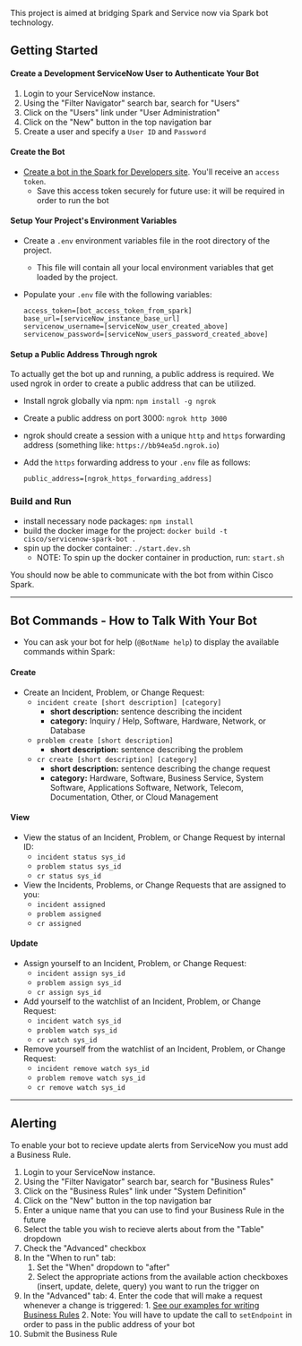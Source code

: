 This project is aimed at bridging Spark and Service now via Spark bot technology.

## Getting Started

#### Create a Development ServiceNow User to Authenticate Your Bot
 1. Login to your ServiceNow instance.
 1. Using the "Filter Navigator" search bar, search for "Users"
 1. Click on the "Users" link under "User Administration"
 1. Click on the "New" button in the top navigation bar
 1. Create a user and specify a `User ID` and `Password`


#### Create the Bot

 - [Create a bot in the Spark for Developers site](https://developer.ciscospark.com/add-bot.html). You'll receive an `access token`.
    - Save this access token securely for future use: it will be required in order to run the bot

#### Setup Your Project's Environment Variables
 - Create a `.env` environment variables file in the root directory of the project.
    - This file will contain all your local environment variables that get loaded by the project.
 - Populate your `.env` file with the following variables:

    ```
    access_token=[bot_access_token_from_spark]
    base_url=[serviceNow_instance_base_url]
    servicenow_username=[serviceNow_user_created_above]
    servicenow_password=[serviceNow_users_password_created_above]
    ```

#### Setup a Public Address Through ngrok

To actually get the bot up and running, a public address is required. We used ngrok in order to create a public address that can be utilized.

 - Install ngrok globally via npm: `npm install -g ngrok`
 - Create a public address on port 3000: `ngrok http 3000`
 - ngrok should create a session with a unique `http` and `https` forwarding address (something like: `https://bb94ea5d.ngrok.io`)
 - Add the `https` forwarding address to your `.env` file as follows:

    ```
    public_address=[ngrok_https_forwarding_address]
    ```

### Build and Run

 - install necessary node packages: `npm install`
 - build the docker image for the project: `docker build -t cisco/servicenow-spark-bot .`
 - spin up the docker container: `./start.dev.sh`
    - NOTE: To spin up the docker container in production, run: `start.sh`


You should now be able to communicate with the bot from within Cisco Spark.

---

## Bot Commands - How to Talk With Your Bot

- You can ask your bot for help (`@BotName help`) to display the available commands within Spark:

#### Create
* Create an Incident, Problem, or Change Request:
    * `incident create [short description] [category]`
        * **short description:** sentence describing the incident
        * **category:** Inquiry / Help, Software, Hardware, Network, or Database
    * `problem create [short description]`
        * **short description:** sentence describing the problem
    * `cr create [short description] [category]`
        * **short description:** sentence describing the change request
        * **category:** Hardware, Software, Business Service, System Software, Applications Software, Network, Telecom, Documentation, Other, or Cloud Management

#### View
* View the status of an Incident, Problem, or Change Request by internal ID:
    * `incident status sys_id`
    * `problem status sys_id`
    * `cr status sys_id`
* View the Incidents, Problems, or Change Requests that are assigned to you:
    * `incident assigned`
    * `problem assigned`
    * `cr assigned`

#### Update
* Assign yourself to an Incident, Problem, or Change Request:
    * `incident assign sys_id`
    * `problem assign sys_id`
    * `cr assign sys_id`
* Add yourself to the watchlist of an Incident, Problem, or Change Request:
    * `incident watch sys_id`
    * `problem watch sys_id`
    * `cr watch sys_id`
* Remove yourself from the watchlist of an Incident, Problem, or Change Request:
    * `incident remove watch sys_id`
    * `problem remove watch sys_id`
    * `cr remove watch sys_id`

---

## Alerting
To enable your bot to recieve update alerts from ServiceNow you must add a Business Rule.

1. Login to your ServiceNow instance.
1. Using the "Filter Navigator" search bar, search for "Business Rules"
1. Click on the "Business Rules" link under "System Definition"
2. Click on the "New" button in the top navigation bar
3. Enter a unique name that you can use to find your Business Rule in the future
4. Select the table you wish to recieve alerts about from the "Table" dropdown
1. Check the "Advanced" checkbox
1. In the "When to run" tab:
    1. Set the "When" dropdown to "after"
    2. Select the appropriate actions from the available action checkboxes (insert, update, delete, query) you want to run the trigger on
3. In the "Advanced" tab:
    4. Enter the code that will make a request whenever a change is triggered:
        1. [See our examples for writing Business Rules](https://gitlab.asynchrony.com/proj-1274/spark-botkit-servicenow/tree/master/docs)
        2. Note: You will have to update the call to `setEndpoint` in order to pass in the public address of your bot
1. Submit the Business Rule
